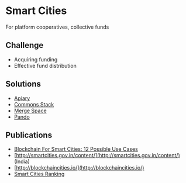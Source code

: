 # Smart Cities

For platform cooperatives, collective funds

## Challenge

* Acquiring funding
* Effective fund distribution

## **Solutions**

* [Apiary](../decentralized-finance-defi/continuous-token-model-apiary.md)
* [Commons Stack](https://commons-stack.gitbook.io/wiki/)
* [Merge Space](../platform-cooperatives/merge-space-overview.md)
* [Pando](https://medium.com/pando-network)

## Publications

* [Blockchain For Smart Cities: 12 Possible Use Cases](https://www.disruptordaily.com/blockchain-use-cases-smart-cities/)
* [http://smartcities.gov.in/content/](http://smartcities.gov.in/content/) \(India\)
* [http://blockchaincities.io/](http://blockchaincities.io/)
* [Smart Cities Ranking](https://phys.org/news/2019-02-smart-cities-global-reveals.html)

